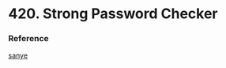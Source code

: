# 420. Strong Password Checker

### Reference
[sanye](https://leetcode.cn/problems/strong-password-checker/solution/by-ac_oier-unp5/)